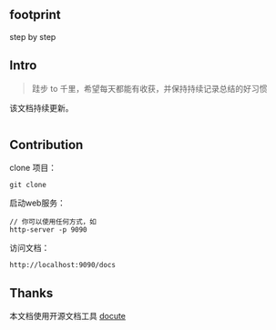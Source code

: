 ## footprint

step by step

## Intro
> 跬步 to 千里，希望每天都能有收获，并保持持续记录总结的好习惯

该文档持续更新。

![]()

## Contribution

clone 项目：

```
git clone 
```

启动web服务：

```
// 你可以使用任何方式，如
http-server -p 9090
```

访问文档：

```
http://localhost:9090/docs
```

## Thanks

本文档使用开源文档工具 [docute](https://github.com/egoist/docute)